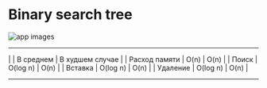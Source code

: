 # Binary search tree

![app images](https://gist.github.com/deniskovalchuk/ffcff1289e8b0209d47fb7336dfce5c0/raw/7e1f5b978eefbe81285e6adc3811d76412e0e165/bt.png)

_________________________________________________
| 	            |  В среднем 	| В худшем случае |
| Расход памяти |	  O(n) 	    |    O(n)         |
| Поиск 	      |   O(log n) 	|    O(n)         |
| Вставка 	    |   O(log n) 	|    O(n)         |
| Удаление 	    |   O(log n)  |    O(n)         |
_________________________________________________
